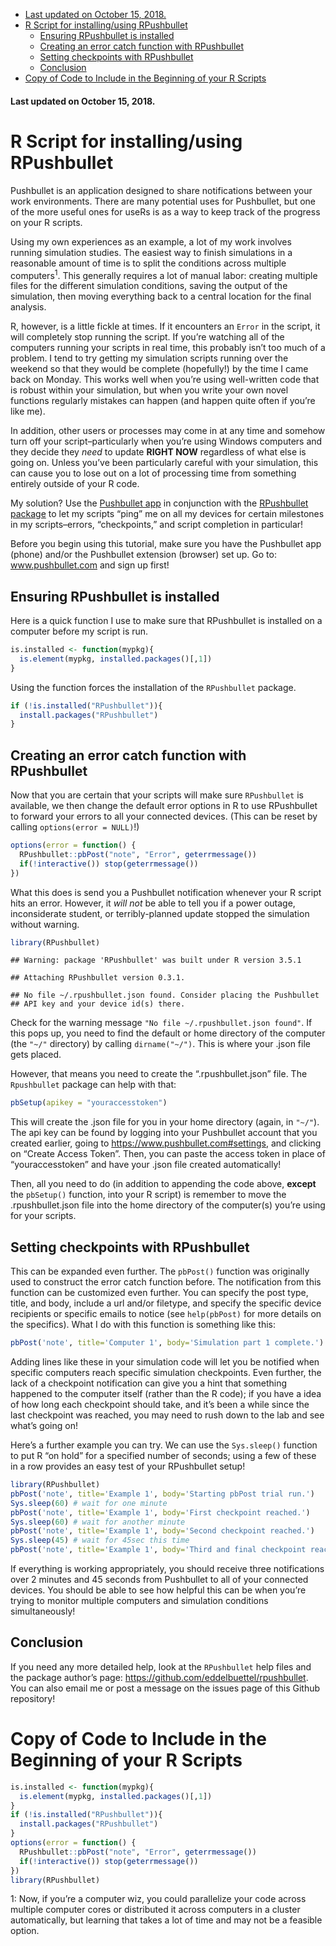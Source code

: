 -   [Last updated on October
    15, 2018.](#last-updated-on-october-15-2018.)
-   [R Script for installing/using
    RPushbullet](#r-script-for-installingusing-rpushbullet)
    -   [Ensuring RPushbullet is
        installed](#ensuring-rpushbullet-is-installed)
    -   [Creating an error catch function with
        RPushbullet](#creating-an-error-catch-function-with-rpushbullet)
    -   [Setting checkpoints with
        RPushbullet](#setting-checkpoints-with-rpushbullet)
    -   [Conclusion](#conclusion)
-   [Copy of Code to Include in the Beginning of your R
    Scripts](#copy-of-code-to-include-in-the-beginning-of-your-r-scripts)

#### Last updated on October 15, 2018.

R Script for installing/using RPushbullet
=========================================

Pushbullet is an application designed to share notifications between
your work environments. There are many potential uses for Pushbullet,
but one of the more useful ones for useRs is as a way to keep track of
the progress on your R scripts.

Using my own experiences as an example, a lot of my work involves
running simulation studies. The easiest way to finish simulations in a
reasonable amount of time is to split the conditions across multiple
computers<sup>1</sup>. This generally requires a lot of manual labor:
creating multiple files for the different simulation conditions, saving
the output of the simulation, then moving everything back to a central
location for the final analysis.

R, however, is a little fickle at times. If it encounters an `Error` in
the script, it will completely stop running the script. If you’re
watching all of the computers running your scripts in real time, this
probably isn’t too much of a problem. I tend to try getting my
simulation scripts running over the weekend so that they would be
complete (hopefully!) by the time I came back on Monday. This works well
when you’re using well-written code that is robust within your
simulation, but when you write your own novel functions regularly
mistakes can happen (and happen quite often if you’re like me).

In addition, other users or processes may come in at any time and
somehow turn off your script–particularly when you’re using Windows
computers and they decide they *need* to update **RIGHT NOW** regardless
of what else is going on. Unless you’ve been particularly careful with
your simulation, this can cause you to lose out on a lot of processing
time from something entirely outside of your R code.

My solution? Use the [Pushbullet app](www.pushbullet.com) in conjunction
with the [RPushbullet
package](https://github.com/eddelbuettel/rpushbullet) to let my scripts
“ping” me on all my devices for certain milestones in my scripts–errors,
“checkpoints,” and script completion in particular!

Before you begin using this tutorial, make sure you have the Pushbullet
app (phone) and/or the Pushbullet extension (browser) set up. Go to:
www.pushbullet.com and sign up first!

Ensuring RPushbullet is installed
---------------------------------

Here is a quick function I use to make sure that RPushbullet is
installed on a computer before my script is run.

``` r
is.installed <- function(mypkg){
  is.element(mypkg, installed.packages()[,1])
} 
```

Using the function forces the installation of the `RPushbullet` package.

``` r
if (!is.installed("RPushbullet")){
  install.packages("RPushbullet")
}
```

Creating an error catch function with RPushbullet
-------------------------------------------------

Now that you are certain that your scripts will make sure `RPushbullet`
is available, we then change the default error options in R to use
RPushbullet to forward your errors to all your connected devices. (This
can be reset by calling `options(error = NULL)`!)

``` r
options(error = function() { 
  RPushbullet::pbPost("note", "Error", geterrmessage())
  if(!interactive()) stop(geterrmessage())
})
```

What this does is send you a Pushbullet notification whenever your R
script hits an error. However, it *will not* be able to tell you if a
power outage, inconsiderate student, or terribly-planned update stopped
the simulation without warning.

``` r
library(RPushbullet)
```

    ## Warning: package 'RPushbullet' was built under R version 3.5.1

    ## Attaching RPushbullet version 0.3.1.

    ## No file ~/.rpushbullet.json found. Consider placing the Pushbullet
    ## API key and your device id(s) there.

Check for the warning message `"No file ~/.rpushbullet.json found"`. If
this pops up, you need to find the default or home directory of the
computer (the `"~/"` directory) by calling `dirname("~/")`. This is
where your .json file gets placed.

However, that means you need to create the “.rpushbullet.json” file. The
`Rpushbullet` package can help with that:

``` r
pbSetup(apikey = "youraccesstoken")
```

This will create the .json file for you in your home directory (again,
in `"~/"`). The api key can be found by logging into your Pushbullet
account that you created earlier, going to
<https://www.pushbullet.com#settings>, and clicking on “Create Access
Token”. Then, you can paste the access token in place of
“youraccesstoken” and have your .json file created automatically!

Then, all you need to do (in addition to appending the code above,
**except** the `pbSetup()` function, into your R script) is remember to
move the .rpushbullet.json file into the home directory of the
computer(s) you’re using for your scripts.

Setting checkpoints with RPushbullet
------------------------------------

This can be expanded even further. The `pbPost()` function was
originally used to construct the error catch function before. The
notification from this function can be customized even further. You can
specify the post type, title, and body, include a url and/or filetype,
and specify the specific device recipients or specific emails to notice
(see `help(pbPost)` for more details on the specifics). What I do with
this function is something like this:

``` r
pbPost('note', title='Computer 1', body='Simulation part 1 complete.')
```

Adding lines like these in your simulation code will let you be notified
when specific computers reach specific simulation checkpoints. Even
further, the lack of a checkpoint notification can give you a hint that
something happened to the computer itself (rather than the R code); if
you have a idea of how long each checkpoint should take, and it’s been a
while since the last checkpoint was reached, you may need to rush down
to the lab and see what’s going on!

Here’s a further example you can try. We can use the `Sys.sleep()`
function to put R “on hold” for a specified number of seconds; using a
few of these in a row provides an easy test of your RPushbullet setup!

``` r
library(RPushbullet)
pbPost('note', title='Example 1', body='Starting pbPost trial run.')
Sys.sleep(60) # wait for one minute
pbPost('note', title='Example 1', body='First checkpoint reached.')
Sys.sleep(60) # wait for another minute
pbPost('note', title='Example 1', body='Second checkpoint reached.')
Sys.sleep(45) # wait for 45sec this time
pbPost('note', title='Example 1', body='Third and final checkpoint reached. Trial run over!')
```

If everything is working appropriately, you should receive three
notifications over 2 minutes and 45 seconds from Pushbullet to all of
your connected devices. You should be able to see how helpful this can
be when you’re trying to monitor multiple computers and simulation
conditions simultaneously!

Conclusion
----------

If you need any more detailed help, look at the `RPushbullet` help files
and the package author’s page:
<https://github.com/eddelbuettel/rpushbullet>. You can also email me or
post a message on the issues page of this Github repository!

Copy of Code to Include in the Beginning of your R Scripts
==========================================================

``` r
is.installed <- function(mypkg){
  is.element(mypkg, installed.packages()[,1])
} 
if (!is.installed("RPushbullet")){
  install.packages("RPushbullet")
}
options(error = function() { 
  RPushbullet::pbPost("note", "Error", geterrmessage())
  if(!interactive()) stop(geterrmessage())
})
library(RPushbullet)
```

1: Now, if you’re a computer wiz, you could parallelize your code across
multiple computer cores or distributed it across computers in a cluster
automatically, but learning that takes a lot of time and may not be a
feasible option.
